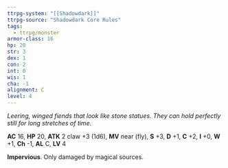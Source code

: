 ```yaml
---
ttrpg-system: "[[Shadowdark]]"
ttrpg-source: "Shadowdark Core Rules"
tags:
  - ttrpg/monster
armor-class: 16
hp: 20
str: 3
dex: 1
con: 2
int: 0
wis: 1
cha: -1
alignment: C
level: 4
---
```


_Leering, winged fiends that look like stone statues. They can hold perfectly still for long stretches of time._

**AC** 16, **HP** 20, **ATK** 2 claw +3 (1d6), **MV** near (fly), **S** +3, **D** +1, **C** +2, **I** +0, **W** +1, **Ch** -1, **AL** C, **LV** 4

**Impervious**. Only damaged by magical sources.

